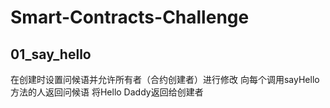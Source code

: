 # Smart-Contracts-Challenge

## 01_say_hello
在创建时设置问候语并允许所有者（合约创建者）进行修改
向每个调用sayHello方法的人返回问候语
将Hello Daddy返回给创建者
